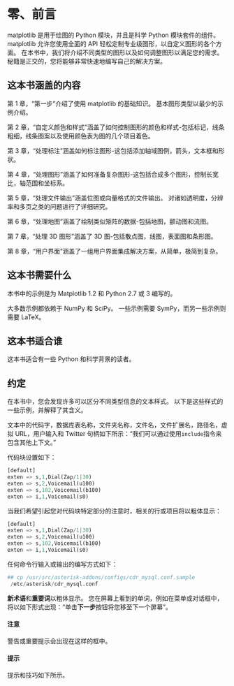 # 零、前言

matplotlib 是用于绘图的 Python 模块，并且是科学 Python 模块套件的组件。 matplotlib 允许您使用全面的 API 轻松定制专业级图形，以自定义图形的各个方面。 在本书中，我们将介绍不同类型的图形以及如何调整图形以满足您的需求。 秘籍是正交的，您将能够非常快速地编写自己的解决方案。

## 这本书涵盖的内容

第 1 章，“第一步”介绍了使用 matplotlib 的基础知识。 基本图形类型以最少的示例介绍。

第 2 章，“自定义颜色和样式”涵盖了如何控制图形的颜色和样式-包括标记，线条粗细，线条图案以及使用颜色表为图的几个项目着色。

第 3 章，“处理标注”涵盖如何标注图形-这包括添加轴域图例，箭头，文本框和形状。

第 4 章，“处理图形”涵盖了如何准备复杂图形-这包括合成多个图形，控制长宽比，轴范围和坐标系。

第 5 章，“处理文件输出”涵盖位图或向量格式的文件输出。 对诸如透明度，分辨率和多页之类的问题进行了详细研究。

第 6 章，“处理地图”涵盖了绘制类似矩阵的数据-包括地图，颤动图和流图。

第 7 章，“处理 3D 图形”涵盖了 3D 图-包括散点图，线图，表面图和条形图。

第 8 章，“用户界面”涵盖了一组用户界面集成解决方案，从简单，极简到复杂。

## 这本书需要什么

本书中的示例是为 Matplotlib 1.2 和 Python 2.7 或 3 编写的。

大多数示例都依赖于 NumPy 和 SciPy。 一些示例需要 SymPy，而另一些示例则需要 LaTeX。

## 这本书适合谁

这本书适合有一些 Python 和科学背景的读者。

## 约定

在本书中，您会发现许多可以区分不同类型信息的文本样式。 以下是这些样式的一些示例，并解释了其含义。

文本中的代码字，数据库表名称，文件夹名称，文件名，文件扩展名，路径名，虚拟 URL，用户输入和 Twitter 句柄如下所示：“我们可以通过使用`include`指令来包含其他上下文。”

代码块设置如下：

```py
[default]
exten => s,1,Dial(Zap/1|30)
exten => s,2,Voicemail(u100)
exten => s,102,Voicemail(b100)
exten => i,1,Voicemail(s0)
```

当我们希望引起您对代码块特定部分的注意时，相关的行或项目将以粗体显示：

```py
[default]
exten => s,1,Dial(Zap/1|30)
exten => s,2,Voicemail(u100)
exten => s,102,Voicemail(b100)
exten => i,1,Voicemail(s0)
```

任何命令行输入或输出的编写方式如下：

```py
## cp /usr/src/asterisk-addons/configs/cdr_mysql.conf.sample
 /etc/asterisk/cdr_mysql.conf

```

**新术语**和**重要词**以粗体显示。 您在屏幕上看到的单词，例如在菜单或对话框中，将以如下形式出现：“单击**下一步**按钮将您移至下一个屏幕”。

#### 注意

警告或重要提示会出现在这样的框中。

#### 提示

提示和技巧如下所示。

